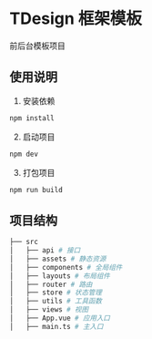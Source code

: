 # TDesign 框架模板

前后台模板项目

## 使用说明

1. 安装依赖

```bash
npm install
```

2. 启动项目

```bash
npm dev
```

3. 打包项目

```bash
npm run build
```

## 项目结构

```bash
├── src
│   ├── api # 接口
│   ├── assets # 静态资源
│   ├── components # 全局组件
│   ├── layouts # 布局组件
│   ├── router # 路由
│   ├── store # 状态管理
│   ├── utils # 工具函数
│   ├── views # 视图
│   ├── App.vue # 应用入口
│   ├── main.ts # 主入口
```